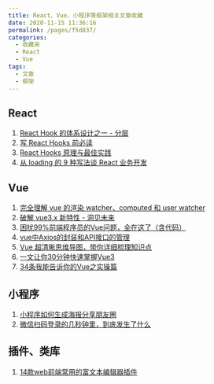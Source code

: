 ```yaml
---
title: React、Vue、小程序等框架相关文章收藏
date: 2020-11-15 11:36:16
permalink: /pages/f5d837/
categories: 
  - 收藏夹
  - React
  - Vue
tags: 
  - 文章
  - 框架
---
```


## React

1. [React Hook 的体系设计之一 - 分层][url-1]
2. [写 React Hooks 前必读][url-2]
3. [React Hooks 原理与最佳实践][url-3]
4. [从 loading 的 9 种写法谈 React 业务开发][url-5]

## Vue

1. [完全理解 vue 的渲染 watcher、computed 和 user watcher][url-4]
2. [破解 vue3.x 新特性 - 洞见未来][url-6]
3. [困扰99%前端程序员的Vue问题，全在这了（含代码）][url-8]
4. [vue中Axios的封装和API接口的管理][url-9]
5. [Vue 超清晰思维导图，带你详细梳理知识点][url-10]
6. [一文让你30分钟快速掌握Vue3][url-11]
7. [34条我能告诉你的Vue之实操篇][url-14]

## 小程序

1. [小程序如何生成海报分享朋友圈][url-7]
2. [微信扫码登录的几秒钟里，到底发生了什么][url-13]

## 插件、类库

1. [14款web前端常用的富文本编辑器插件][url-12]

[url-1]: https://mp.weixin.qq.com/s?__biz=MzIzOTkwMjM0OQ==&mid=2247484845&idx=1&sn=83fd7ac5751066455b0ec950de3a3345&chksm=e9224e4fde55c7598e02cba7a8d3843731b0a36281efd7c953d0a47dd4952da002fcf91de20f&mpshare=1&scene=1&srcid=0821addK7uGVC7yf8q0vIBzc&sharer_sharetime=1597983524607&sharer_shareid=76605a84a018b6b091677b5240ac0709&key=a7754f0084d81be8004d164aeeb7de48577bc4b627f66be7ed8fd832f66132c5985a59de94d0f3eff4f21004431e3537e1bfb9b462e1cf7ab75fa74561c46dbf25b97c337455e14c007289527098006f6262456b74f9e65808c77e6cf212b76d93ea13d10ca4c56b2cb08de1fbe58f01b9fadb102a4f3b9bfea8f7daba9d0d34&ascene=1&uin=MTQ3NTQwOTg4MQ%3D%3D&devicetype=Windows+10+x64&version=62090529&lang=zh_CN&exportkey=AcDqPgTb2YR8e%2B0ENkElj40%3D&pass_ticket=MRyC7ujU4ZM5Jd3KfXI5vZmueAawa0qE8vlOHZ%2FvhuGICkvC3xEEPurwkBShLSAQ&wx_header=0
[url-2]: https://zhuanlan.zhihu.com/p/113216415
[url-3]: https://mp.weixin.qq.com/s?__biz=MzA4ODUzNTE2Nw==&mid=2451049190&idx=2&sn=f6ae0104ed81d7264d61d4c9830ed2e5&chksm=87c413f6b0b39ae0b85478a9b3e17e54d318155d3df7673dba3bb890f0ab5944922255c2c235&mpshare=1&scene=1&srcid=08317ANaU0ggChTmdvCmO24l&sharer_sharetime=1598836850968&sharer_shareid=76605a84a018b6b091677b5240ac0709&key=0a62b63f285655491d8f067f4609326069a18f0762d92943f510f5b045b0bc813f8ede8337321ab0e6867e85a1d008363a756ea1c5fbe498e20f80036a5d79ebb4d0ce09c4bc936d8de40507a220b92a90d1b13415f69bc33f5dc6581757a45dd622178a7aa6ae7faec220d1f7e9e1e2e4879bed6f257ee3e564680418cb8825&ascene=1&uin=MTQ3NTQwOTg4MQ%3D%3D&devicetype=Windows+10+x64&version=62090529&lang=zh_CN&exportkey=AWLDibF8JP9xNBZjMD%2FVoSw%3D&pass_ticket=MRyC7ujU4ZM5Jd3KfXI5vZmueAawa0qE8vlOHZ%2FvhuGICkvC3xEEPurwkBShLSAQ&wx_header=0
[url-4]: https://segmentfault.com/a/1190000023196603
[url-5]:https://mp.weixin.qq.com/s?__biz=MzA4Nzg0MDM5Nw==&mid=2247486940&idx=1&sn=a4594448aa6227ab547a91ace953389a&chksm=90320e3ea74587286774ada552000c3a8346ea35ed3c62d519399ed022df7e2f8d729d8c4ebe&mpshare=1&scene=1&srcid=09272nniRgfgrcTzejlGURpg&sharer_sharetime=1601170816121&sharer_shareid=76605a84a018b6b091677b5240ac0709&key=43d0ba84649deeb381eeabcabaa180f8382f2adccac39919a65ca4a9c020864a22866f8d8331672287f263fba52aa47647afb058b64c714e642e08a7f9a96f9bb49ac5bb80168a62d48d40cd84f9a34a82efe5e95985db037ac3199814198cab3889e0b30f2a16dfc8e5bbd502e5da0b202ab7a02d23671f1aec0132d6a8c85e&ascene=1&uin=MTQ3NTQwOTg4MQ%3D%3D&devicetype=Windows+10+x64&version=6300002f&lang=zh_CN&exportkey=AcH0xY5FUyPBlyjc37ktaWQ%3D&pass_ticket=JqWxJa8bdrA7kFFDjJ2Ugc%2BYxmazPx5u%2F6xeLa%2BxAbZK6LhP5THzmDnEUiZl159n&wx_header=0
[url-6]:http://www.liulongbin.top:8085/
[url-7]:https://segmentfault.com/a/1190000019083548
[url-8]:https://mp.weixin.qq.com/s?__biz=MzUzMjA3MTI2NQ==&mid=2247499399&idx=1&sn=861ea217c62a7f4bbb00763f6bbe8372&chksm=faba6889cdcde19f56d9e27bce29294abc985f35f88c5c289af40c957fec150f0cf8ae7ed11a&mpshare=1&scene=1&srcid=1009AFMgApu7hy4Kb3sN1p4T&sharer_sharetime=1602215540123&sharer_shareid=76605a84a018b6b091677b5240ac0709&key=43d0ba84649deeb394290a076f961bee42885a24a546b07fb1eb4c0108602e4965d074f70fc063dfc2725279834b6f3793ef4df304158be60964a6a084c39d2b577d22892b9bc21b1147fefcd4b13bed1531f0ffe7416ff7d0a4b1708ba168f5a97b49bf14e66d149b33ea2abc9822a5c7e5db97b61854326c8db8d8f0fc0351&ascene=1&uin=MTQ3NTQwOTg4MQ%3D%3D&devicetype=Windows+10+x64&version=6300002f&lang=zh_CN&exportkey=AQE605HBCyKikvUMpRXJdb4%3D&pass_ticket=JqWxJa8bdrA7kFFDjJ2Ugc%2BYxmazPx5u%2F6xeLa%2BxAbZK6LhP5THzmDnEUiZl159n&wx_header=0
[url-9]:https://juejin.im/post/684490365288107214
[url-10]:https://mp.weixin.qq.com/s/_4ax5n-y4812v3u_X9nQcw
[url-11]:https://juejin.im/post/6887359442354962445
[url-12]:https://mp.weixin.qq.com/s?__biz=MzI0MzIyMDM5Ng==&mid=2649830830&idx=1&sn=2dec08844802bea0a0040a629107fa05&chksm=f175ff6dc602767b8db1bc9734cc77b99d749d872aa9604255e9b346ec24aa2cad6b865b057f&mpshare=1&scene=1&srcid=1107LeJJWzLhmEpCy8OxawEm&sharer_sharetime=1604736934003&sharer_shareid=76605a84a018b6b091677b5240ac0709&key=7d01bae64b326089893a69b1b725308c055a80905ac433b6544740d6e2f044a1855201645151cffbdcc3793bc8b213d570c3e86ffdce25688b8a164e779235024677e73f5c87a437a8e1cd10d4d8553635feafaade46325854913364ae07d61b07d6ff9976e9673cfb36cdaba9386cb50da45b4b8b61bf99ae20e221f1881c85&ascene=1&uin=MTQ3NTQwOTg4MQ%3D%3D&devicetype=Windows+10+x64&version=6300002f&lang=zh_CN&exportkey=AcDeNPSaY5NzWCigkrY%2Fdzk%3D&pass_ticket=JqWxJa8bdrA7kFFDjJ2Ugc%2BYxmazPx5u%2F6xeLa%2BxAbZK6LhP5THzmDnEUiZl159n&wx_header=0
[url-13]:https://mp.weixin.qq.com/s?__biz=MzI3ODU4MzQ1MA==&mid=2247487005&idx=1&sn=3c982620831d60160c998650bc45b284&chksm=eb558fe8dc2206febf386385e738018556b7c6bfdc0c8e4412b1b5b4c54ce3fccde3e4e2cc40&mpshare=1&scene=1&srcid=1107WCB20ainkXJEZMrAv3dD&sharer_sharetime=1604736977636&sharer_shareid=76605a84a018b6b091677b5240ac0709&key=d77bf4a8eb0cebf4230d1bc961ba5343a14115cfc1908e179407f1db16aed84ee07f7ab150c590b004f0b1a9d63c288393b940cc6b0c87c7e5d7ee005b2e6d3a191c61ee7fc7d3387a8815c4f64ff44e1e8f6115134b3006ba25b6bf3d3832e27f871ceaa08147a5c5817bbc31216f70df8f8dfcaa78332c3f1a86ed237bcbc1&ascene=1&uin=MTQ3NTQwOTg4MQ%3D%3D&devicetype=Windows+10+x64&version=6300002f&lang=zh_CN&exportkey=AVWI9LBHCf2daNGyd0%2BSJ9k%3D&pass_ticket=JqWxJa8bdrA7kFFDjJ2Ugc%2BYxmazPx5u%2F6xeLa%2BxAbZK6LhP5THzmDnEUiZl159n&wx_header=0
[url-14]:https://mp.weixin.qq.com/s?__biz=MzIxNjgwMDIzMA==&mid=2247489781&idx=1&sn=551147df5a463222592a1d9aba78f17d&chksm=9782d67ca0f55f6a64327c5caa5ec3cb3f2dc9530338ce0405a72ef44086e0dd6cadc67eca20&mpshare=1&scene=1&srcid=1112Y3PNVnr7ckF2UXjv4VSW&sharer_sharetime=1605144094912&sharer_shareid=76605a84a018b6b091677b5240ac0709&key=7d01bae64b3260893cbf40df076c4f13b5faadc0da70bd57949f1736b4f2920cc1a2ac101821c0821eb4b8bf5832f830fab8114c28658eda98af7fe9ae8ef684cdc4662f33e8e51b49594b6245edd7e0903c400442faced1f7e957a64242eb7e7c9f210a1f6455374efc17a42da84647bd7f5c19004a52b383615ab7ca26f26e&ascene=1&uin=MTQ3NTQwOTg4MQ%3D%3D&devicetype=Windows+10+x64&version=6300002f&lang=zh_CN&exportkey=ARmu8CqlGA0MC68c2ZN9ZtA%3D&pass_ticket=JqWxJa8bdrA7kFFDjJ2Ugc%2BYxmazPx5u%2F6xeLa%2BxAbZK6LhP5THzmDnEUiZl159n&wx_header=0